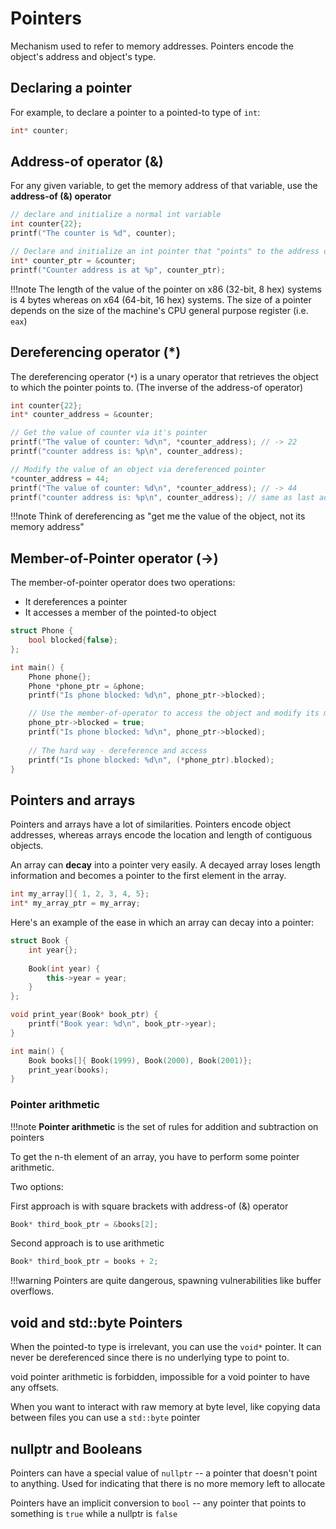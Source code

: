 # Pointers

Mechanism used to refer to memory addresses. 
Pointers encode the object's address and object's type.

## Declaring a pointer

For example, to declare a pointer to a pointed-to type of `int`:

```cpp
int* counter;
```

## Address-of operator (&)

For any given variable, to get the memory address of that variable, 
use the **address-of (&) operator**

```cpp
// declare and initialize a normal int variable
int counter{22};
printf("The counter is %d", counter);

// Declare and initialize an int pointer that "points" to the address of `counter` variable
int* counter_ptr = &counter;
printf("Counter address is at %p", counter_ptr);
```

!!!note
    The length of the value of the pointer on x86 (32-bit, 8 hex) systems is 
    4 bytes whereas on x64 (64-bit, 16 hex) systems. The size of a pointer depends
    on the size of the machine's CPU general purpose register (i.e. `eax`)
    
## Dereferencing operator (*)

The dereferencing operator (`*`) is a unary operator that retrieves the object to which 
the pointer points to. (The inverse of the address-of operator)

```cpp
int counter{22};
int* counter_address = &counter;

// Get the value of counter via it's pointer
printf("The value of counter: %d\n", *counter_address); // -> 22
printf("counter address is: %p\n", counter_address); 

// Modify the value of an object via dereferenced pointer
*counter_address = 44;
printf("The value of counter: %d\n", *counter_address); // -> 44
printf("counter address is: %p\n", counter_address); // same as last address
```

!!!note
    Think of dereferencing as "get me the value of the object, not its memory address"

## Member-of-Pointer operator (->)

The member-of-pointer operator does two operations:

- It dereferences a pointer
- It accesses a member of the pointed-to object

```cpp
struct Phone {
    bool blocked{false};
};

int main() {
    Phone phone{};
    Phone *phone_ptr = &phone;
    printf("Is phone blocked: %d\n", phone_ptr->blocked);

    // Use the member-of-operator to access the object and modify its member
    phone_ptr->blocked = true;
    printf("Is phone blocked: %d\n", phone_ptr->blocked);
    
    // The hard way - dereference and access
    printf("Is phone blocked: %d\n", (*phone_ptr).blocked);
}
```

## Pointers and arrays

Pointers and arrays have a lot of similarities. Pointers encode object addresses,
whereas arrays encode the location and length of contiguous objects.

An array can **decay** into a pointer very easily. A decayed array loses length
information and becomes a pointer to the first element in the array.

```cpp
int my_array[]{ 1, 2, 3, 4, 5};
int* my_array_ptr = my_array;
```

Here's an example of the ease in which an array can decay into a pointer:

```cpp
struct Book { 
    int year{};
    
    Book(int year) {
        this->year = year;
    }
};

void print_year(Book* book_ptr) {
    printf("Book year: %d\n", book_ptr->year);
}

int main() {
    Book books[]{ Book(1999), Book(2000), Book(2001)};
    print_year(books);
}
```

### Pointer arithmetic

!!!note
    **Pointer arithmetic** is the set of rules for addition and subtraction on pointers

To get the n-th element of an array, you have to perform some pointer arithmetic.

Two options:

First approach is with square brackets with address-of (&) operator

```cpp
Book* third_book_ptr = &books[2];
```

Second approach is to use arithmetic

```cpp
Book* third_book_ptr = books + 2;
```

!!!warning
    Pointers are quite dangerous, spawning vulnerabilities like buffer overflows.
    
## void and std::byte Pointers

When the pointed-to type is irrelevant, you can use the `void*` pointer. It can
never be dereferenced since there is no underlying type to point to.

void pointer arithmetic is forbidden, impossible for a void pointer to have any offsets.

When you want to interact with raw memory at byte level, like copying data between files
you can use a `std::byte` pointer

## nullptr and Booleans

Pointers can have a special value of `nullptr` -- a pointer that doesn't point
to anything. Used for indicating that there is no more memory left to allocate

Pointers have an implicit conversion to `bool` -- any pointer that points to something
is `true` while a nullptr is `false`